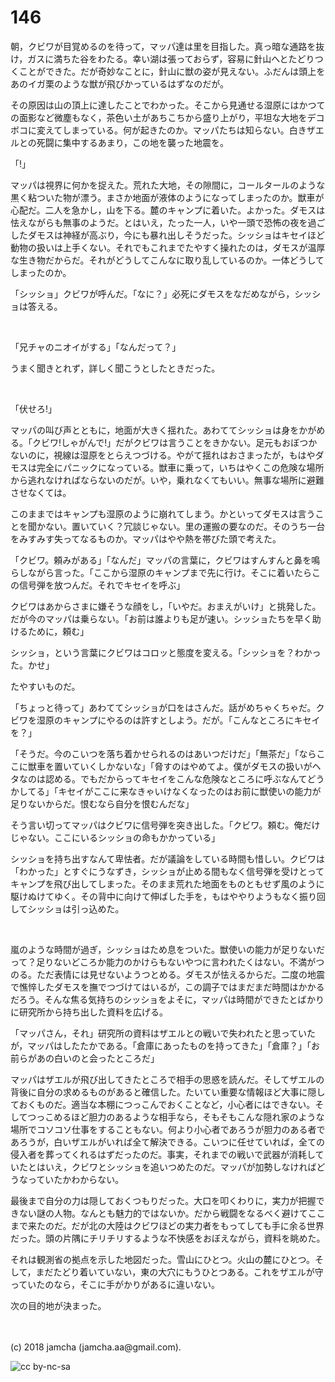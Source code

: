 # 146

朝，クビワが目覚めるのを待って，マッパ達は里を目指した。真っ暗な通路を抜け，ガスに満ちた谷をわたる。幸い湖は張っておらず，容易に針山へとたどりつくことができた。だが奇妙なことに，針山に獣の姿が見えない。ふだんは頭上をあのイガ栗のような獣が飛びかっているはずなのだが。  

その原因は山の頂上に達したことでわかった。そこから見通せる湿原にはかつての面影など微塵もなく，茶色い土があちこちから盛り上がり，平坦な大地をデコボコに変えてしまっている。何が起きたのか。マッパたちは知らない。白きザエルとの死闘に集中するあまり，この地を襲った地震を。  

「!」  

マッパは視界に何かを捉えた。荒れた大地，その隙間に，コールタールのような黒く粘ついた物が漂う。まさか地面が液体のようになってしまったのか。獣車が心配だ。二人を急かし，山を下る。麓のキャンプに着いた。よかった。ダモスは怯えながらも無事のようだ。とはいえ，たった一人，いや一頭で恐怖の夜を過ごしたダモスは神経が高ぶり，今にも暴れ出しそうだった。シッショはキセイほど動物の扱いは上手くない。それでもこれまでたやすく操れたのは，ダモスが温厚な生き物だからだ。それがどうしてこんなに取り乱しているのか。一体どうしてしまったのか。  

「シッショ」クビワが呼んだ。「なに？」必死にダモスをなだめながら，シッショは答える。  

<br>  

「兄チャのニオイがする」「なんだって？」  

うまく聞きとれず，詳しく聞こうとしたときだった。  

<br>  

「伏せろ!」  

マッパの叫び声とともに，地面が大きく揺れた。あわててシッショは身をかがめる。「クビワ!しゃがんで!」だがクビワは言うことをきかない。足元もおぼつかないのに，視線は湿原をとらえつづける。やがて揺れはおさまったが，もはやダモスは完全にパニックになっている。獣車に乗って，いちはやくこの危険な場所から逃れなければならないのだが。いや，乗れなくてもいい。無事な場所に避難させなくては。  

このままではキャンプも湿原のように崩れてしまう。かといってダモスは言うことを聞かない。置いていく？冗談じゃない。里の運搬の要なのだ。そのうち一台をみすみす失ってなるものか。マッパはやや熱を帯びた頭で考えた。  

「クビワ。頼みがある」「なんだ」マッパの言葉に，クビワはすんすんと鼻を鳴らしながら言った。「ここから湿原のキャンプまで先に行け。そこに着いたらこの信号弾を放つんだ。それでキセイを呼ぶ」  

クビワはあからさまに嫌そうな顔をし，「いやだ。おまえがいけ」と挑発した。だが今のマッパは乗らない。「お前は誰よりも足が速い。シッショたちを早く助けるために，頼む」  

シッショ，という言葉にクビワはコロッと態度を変える。「シッショを？わかった。かせ」  

たやすいものだ。  

「ちょっと待って」あわててシッショが口をはさんだ。話がめちゃくちゃだ。クビワを湿原のキャンプにやるのは許すとしよう。だが。「こんなところにキセイを？」  

「そうだ。今のこいつを落ち着かせられるのはあいつだけだ」「無茶だ」「ならここに獣車を置いていくしかないな」「脅すのはやめてよ。僕がダモスの扱いがヘタなのは認める。でもだからってキセイをこんな危険なところに呼ぶなんてどうかしてる」「キセイがここに来なきゃいけなくなったのはお前に獣使いの能力が足りないからだ。恨むなら自分を恨むんだな」  

そう言い切ってマッパはクビワに信号弾を突き出した。「クビワ。頼む。俺だけじゃない。ここにいるシッショの命もかかっている」  

シッショを持ち出すなんて卑怯者。だが議論をしている時間も惜しい。クビワは「わかった」とすぐにうなずき，シッショが止める間もなく信号弾を受けとってキャンプを飛び出してしまった。そのまま荒れた地面をものともせず風のように駆けぬけてゆく。その背中に向けて伸ばした手を，もはややりようもなく振り回してシッショは引っ込めた。  

<br>  

嵐のような時間が過ぎ，シッショはため息をついた。獣使いの能力が足りないだって？足りないどころか能力のかけらもないやつに言われたくはない。不満がつのる。ただ表情には見せないようつとめる。ダモスが怯えるからだ。二度の地震で憔悴したダモスを撫でつづけてはいるが，この調子ではまだまだ時間はかかるだろう。そんな焦る気持ちのシッショをよそに，マッパは時間ができたとばかりに研究所から持ち出した資料を広げる。  

「マッパさん，それ」研究所の資料はザエルとの戦いで失われたと思っていたが，マッパはしたたかである。「倉庫にあったものを持ってきた」「倉庫？」「お前らがあの白いのと会ったところだ」  

マッパはザエルが飛び出してきたところで相手の思惑を読んだ。そしてザエルの背後に自分の求めるものがあると確信した。たいてい重要な情報ほど大事に隠しておくものだ。適当な本棚につっこんでおくことなど，小心者にはできない。そしてつっこめるほど胆力のあるような相手なら，そもそもこんな隠れ家のような場所でコソコソ仕事をすることもない。何より小心者であろうが胆力のある者であろうが，白いザエルがいれば全て解決できる。こいつに任せていれば，全ての侵入者を葬ってくれるはずだったのだ。事実，それまでの戦いで武器が消耗していたとはいえ，クビワとシッショを追いつめたのだ。マッパが加勢しなければどうなっていたかわからない。  

最後まで自分の力は隠しておくつもりだった。大口を叩くわりに，実力が把握できない謎の人物。なんとも魅力的ではないか。だから戦闘をなるべく避けてここまで来たのだ。だが北の大陸はクビワほどの実力者をもってしても手に余る世界だった。頭の片隅にチリチリするような不快感をおぼえながら，資料を眺めた。  

それは観測省の拠点を示した地図だった。雪山にひとつ。火山の麓にひとつ。そして，まだたどり着いていない，東の大穴にもうひとつある。これをザエルが守っていたのなら，そこに手がかりがあるに違いない。  

次の目的地が決まった。  

<br>  
<br>  
(c) 2018 jamcha (jamcha.aa@gmail.com).  

![cc by-nc-sa](https://i.creativecommons.org/l/by-nc-sa/4.0/88x31.png)
